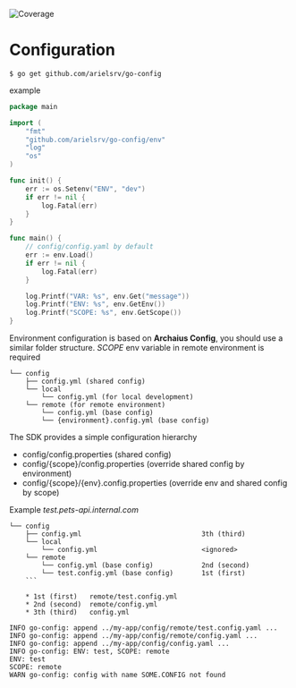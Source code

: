 ![Coverage](https://img.shields.io/badge/Coverage-95.3%25-brightgreen)

# Configuration

```shell
$ go get github.com/arielsrv/go-config
```

example

```go
package main

import (
	"fmt"
	"github.com/arielsrv/go-config/env"
	"log"
	"os"
)

func init() {
	err := os.Setenv("ENV", "dev")
	if err != nil {
		log.Fatal(err)
	}
}

func main() {
	// config/config.yaml by default
	err := env.Load()
	if err != nil {
		log.Fatal(err)
	}

	log.Printf("VAR: %s", env.Get("message"))
	log.Printf("ENV: %s", env.GetEnv())
	log.Printf("SCOPE: %s", env.GetScope())
}
```

Environment configuration is based on **Archaius Config**, you should use a similar folder
structure.
*SCOPE* env variable in remote environment is required

```
└── config
    ├── config.yml (shared config)
    └── local
        └── config.yml (for local development)
    └── remote (for remote environment)
        └── config.yml (base config)
        └── {environment}.config.yml (base config)
```

The SDK provides a simple configuration hierarchy

* config/config.properties (shared config)
* config/{scope}/config.properties (override shared config by environment)
* config/{scope}/{env}.config.properties (override env and shared config by scope)

Example *test.pets-api.internal.com*

```
└── config
    ├── config.yml                              3th (third)
    └── local
        └── config.yml                          <ignored>
    └── remote
        └── config.yml (base config)            2nd (second)
        └── test.config.yml (base config)       1st (first)
    ```

    * 1st (first)   remote/test.config.yml
    * 2nd (second)  remote/config.yml
    * 3th (third)   config.yml
```
```
INFO go-config: append ../my-app/config/remote/test.config.yaml ...
INFO go-config: append ../my-app/config/remote/config.yaml ...
INFO go-config: append ../my-app/config/config.yaml ...
INFO go-config: ENV: test, SCOPE: remote
ENV: test
SCOPE: remote
WARN go-config: config with name SOME.CONFIG not found
```
	
